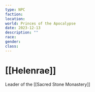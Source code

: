 ```yaml
---
type: NPC
faction: 
location: 
world: Princes of the Apocalypse
date: 2023-12-13
description: ""
race: 
gender: 
class:
---
```

# [[Helenrae]]

Leader of the [[Sacred Stone Monastery]]